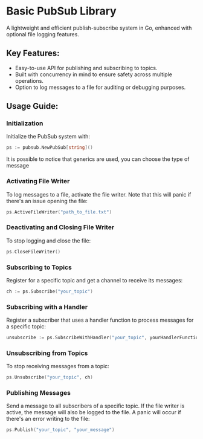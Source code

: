 # Basic PubSub Library
A lightweight and efficient publish-subscribe system in Go, enhanced with optional file logging features.

## Key Features:

- Easy-to-use API for publishing and subscribing to topics.
- Built with concurrency in mind to ensure safety across multiple operations.
- Option to log messages to a file for auditing or debugging purposes.

## Usage Guide:

### Initialization

Initialize the PubSub system with:
```go
ps := pubsub.NewPubSub[string]()
```
It is possible to notice that generics are used, you can choose the type of message
### Activating File Writer

To log messages to a file, activate the file writer. Note that this will panic if there's an issue opening the file:
```go
ps.ActiveFileWriter("path_to_file.txt")
```
### Deactivating and Closing File Writer

To stop logging and close the file:
```go
ps.CloseFileWriter()
```
### Subscribing to Topics

Register for a specific topic and get a channel to receive its messages:
```go
ch := ps.Subscribe("your_topic")
```
### Subscribing with a Handler

Register a subscriber that uses a handler function to process messages for a specific topic:
```go
unsubscribe := ps.SubscribeWithHandler("your_topic", yourHandlerFunction)
```

### Unsubscribing from Topics

To stop receiving messages from a topic:
```go
ps.Unsubscribe("your_topic", ch)
```
### Publishing Messages

Send a message to all subscribers of a specific topic. If the file writer is active, the message will also be logged to
the file. A panic will occur if there's an error writing to the file:
```go
ps.Publish("your_topic", "your_message")
```